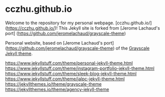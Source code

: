 cczhu.github.io
===============


Welcome to the repository for my personal webpage. [cczhu.github.io/]
(https://cczhu.github.io/)!  This Jekyll site is forked from [Jerome Lachaud's port]
(https://github.com/jeromelachaud/grayscale-theme)

Personal website, based on [Jerome Lachaud's port]
(https://github.com/jeromelachaud/grayscale-theme) of the [Grayscale Jekyll
theme](http://ironsummitmedia.github.io/startbootstrap-grayscale/).


https://www.jekyllstuff.com/theme/personal-jekyll-theme.html
https://www.jekyllstuff.com/theme/instagram-portfolio-jekyll-theme.html
https://www.jekyllstuff.com/theme/sleek-blog-jekyll-theme.html
https://www.jekyllstuff.com/theme/jalpc-jekyll-theme.html
https://jekyllthemes.io/theme/grayscale-theme
https://jekyllthemes.io/theme/agency-jekyll-theme